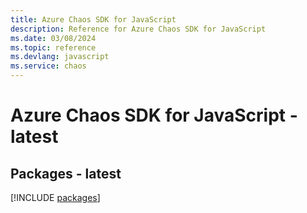 ```yaml
---
title: Azure Chaos SDK for JavaScript
description: Reference for Azure Chaos SDK for JavaScript
ms.date: 03/08/2024
ms.topic: reference
ms.devlang: javascript
ms.service: chaos
---
```

# Azure Chaos SDK for JavaScript - latest
## Packages - latest
[!INCLUDE [packages](chaos-index.md)]